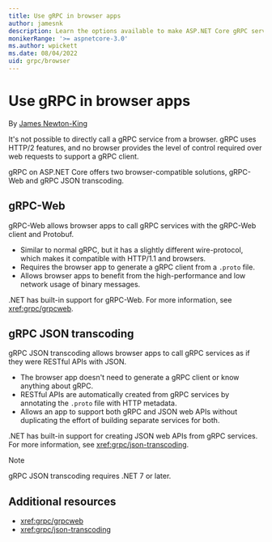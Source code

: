 ```yaml
---
title: Use gRPC in browser apps
author: jamesnk
description: Learn the options available to make ASP.NET Core gRPC services callable from browser apps.
monikerRange: '>= aspnetcore-3.0'
ms.author: wpickett
ms.date: 08/04/2022
uid: grpc/browser
---
```

# Use gRPC in browser apps

By [James Newton-King](https://twitter.com/jamesnk)

It's not possible to directly call a gRPC service from a browser. gRPC uses HTTP/2 features, and no browser provides the level of control required over web requests to support a gRPC client.

gRPC on ASP.NET Core offers two browser-compatible solutions, gRPC-Web and gRPC JSON transcoding.

## gRPC-Web

gRPC-Web allows browser apps to call gRPC services with the gRPC-Web client and Protobuf.

* Similar to normal gRPC, but it has a slightly different wire-protocol, which makes it compatible with HTTP/1.1 and browsers.
* Requires the browser app to generate a gRPC client from a `.proto` file.
* Allows browser apps to benefit from the high-performance and low network usage of binary messages.

.NET has built-in support for gRPC-Web. For more information, see <xref:grpc/grpcweb>.

## gRPC JSON transcoding

gRPC JSON transcoding allows browser apps to call gRPC services as if they were RESTful APIs with JSON.

* The browser app doesn't need to generate a gRPC client or know anything about gRPC.
* RESTful APIs are automatically created from gRPC services by annotating the `.proto` file with HTTP metadata.
* Allows an app to support both gRPC and JSON web APIs without duplicating the effort of building separate services for both.

.NET has built-in support for creating JSON web APIs from gRPC services. For more information, see <xref:grpc/json-transcoding>.

> [!NOTE]
> gRPC JSON transcoding requires .NET 7 or later.

## Additional resources

* <xref:grpc/grpcweb>
* <xref:grpc/json-transcoding>
